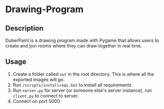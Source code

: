 # Drawing-Program

## Description
DuberPaint is a drawing program made with Pygame that allows users to create and join rooms where they can draw together in real time.

## Usage
1. Create a folder called `out` in the root directory. This is where all the exported images will go.
2. Run `/scripts/installreqs.bat` to install all requirements
3. Run `server.py` for server (or someone else's server instance), run `client.py` to connect to server.
4. Connect on port 5000
